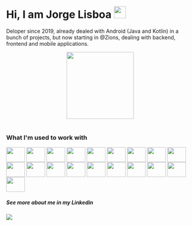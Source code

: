# Hi, I am Jorge Lisboa <img src="https://emoji.gg/assets/emoji/6184-steep.png" width="32px" height="32px">
Deloper since 2019, already dealed with Android (Java and Kotlin) in a bunch of projects, but now starting in @Zions, dealing with backend, frontend and mobile applications.

<div align="center">
    <a href="https://github.com/jorgelisboa">
        <img height="180em" src="https://github-readme-stats.vercel.app/api/top-langs/?username=jorgelisboa&layout=compact&langs_count=8&theme=radical" />
    </a>
</div>

<div style="display: inline_block" ><br>
    <h3>What I'm used to work with</h3>
        <img align="center" height="40" width="50" src="https://cdn.jsdelivr.net/gh/devicons/devicon/icons/android/android-original.svg">
        <img align="center" height="40" width="50" src="https://cdn.jsdelivr.net/gh/devicons/devicon/icons/java/java-original.svg">
        <img align="center" height="40" width="50" src="https://cdn.jsdelivr.net/gh/devicons/devicon/icons/kotlin/kotlin-original.svg">
        <img align="center" height="40" width="50" src="https://cdn.jsdelivr.net/gh/devicons/devicon/icons/react/react-original-wordmark.svg" />
        <img align="center" height="40" width="50" src="https://cdn.jsdelivr.net/gh/devicons/devicon/icons/javascript/javascript-original.svg" />
        <img align="center" height="40" width="50" src="https://cdn.jsdelivr.net/gh/devicons/devicon/icons/html5/html5-plain.svg" />
        <img align="center" height="40" width="50" src="https://cdn.jsdelivr.net/gh/devicons/devicon/icons/css3/css3-plain.svg" />
        <img align="center" height="40" width="50" src="https://cdn.jsdelivr.net/gh/devicons/devicon/icons/firebase/firebase-plain.svg" />
        <img align="center" height="40" width="50" src="https://cdn.jsdelivr.net/gh/devicons/devicon/icons/mysql/mysql-original.svg">
        <img align="center" height="40" width="50" src="https://cdn.jsdelivr.net/gh/devicons/devicon/icons/unity/unity-original.svg" />
        <img align="center" height="40" width="50" src="https://cdn.jsdelivr.net/gh/devicons/devicon/icons/csharp/csharp-original.svg" />
        <img align="center" height="40" width="50" src="https://cdn.jsdelivr.net/gh/devicons/devicon/icons/sqlite/sqlite-original.svg" />
        <img align="center" height="40" width="50" src="https://cdn.jsdelivr.net/gh/devicons/devicon/icons/figma/figma-original.svg" />
        <img align="center" height="40" width="50" src="https://cdn.jsdelivr.net/gh/devicons/devicon/icons/yarn/yarn-original.svg" />
        <img align="center" height="40" width="50" src="https://cdn.jsdelivr.net/gh/devicons/devicon/icons/php/php-original.svg" />
        <img align="center" height="40" width="50" src="https://cdn.jsdelivr.net/gh/devicons/devicon/icons/composer/composer-original.svg" />
        <img align="center" height="40" width="50" src="https://cdn.jsdelivr.net/gh/devicons/devicon/icons/laravel/laravel-plain.svg" />
        <img align="center" height="40" width="50" src="https://cdn.jsdelivr.net/gh/devicons/devicon/icons/postgresql/postgresql-original.svg">
        <img align="center" height="40" width="50" src="https://cdn.jsdelivr.net/gh/devicons/devicon/icons/git/git-original.svg" />
</div>

##### See more about me in my Linkedin
<div>
    <a href="https://www.linkedin.com/in/jorge-miguel-teixeira-do-nascimento-lisboa-4a07a41b2/" target="_blank"> 
        <img src="https://img.shields.io/badge/-LinkedIn-%230077B5?style=for-the-badge&logo=linkedin&logoColor=white" target="_blank">
    </a>
</div>
